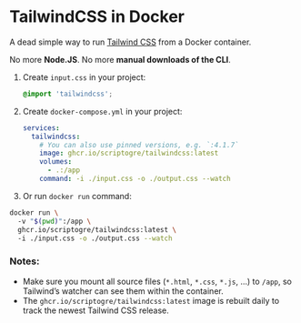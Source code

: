 # TailwindCSS in Docker

A dead simple way to run [Tailwind CSS](https://tailwindcss.com/) from a Docker container. 

No more **Node.JS**. No more **manual downloads of the CLI**.

1. Create `input.css` in your project:
    ```css
    @import 'tailwindcss';
    ``` 
2. Create `docker-compose.yml` in your project:
    ```yaml
    services:
      tailwindcss:
        # You can also use pinned versions, e.g. `:4.1.7`
        image: ghcr.io/scriptogre/tailwindcss:latest
        volumes:
          - .:/app
        command: -i ./input.css -o ./output.css --watch
    ```

3.  Or run `docker run` command:
```bash
docker run \ 
  -v "$(pwd)":/app \
  ghcr.io/scriptogre/tailwindcss:latest \ 
  -i ./input.css -o ./output.css --watch
```


### **Notes:**
- Make sure you mount all source files (`*.html`, `*.css`, `*.js`, …) to `/app`, so Tailwind’s watcher can see them within the container.
- The `ghcr.io/scriptogre/tailwindcss:latest` image is rebuilt daily to track the newest Tailwind CSS release.
